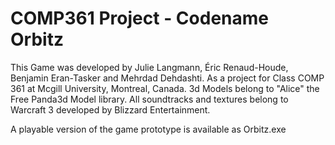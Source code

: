 COMP361 Project - Codename Orbitz
====================================================
This Game was developed by Julie Langmann, Éric Renaud-Houde, Benjamin Eran-Tasker and Mehrdad Dehdashti.
As a project for Class COMP 361 at Mcgill University, Montreal, Canada.
3d Models belong to "Alice" the Free Panda3d Model library.
All soundtracks and textures belong to Warcraft 3 developed by Blizzard Entertainment.

A playable version of the game prototype is available as Orbitz.exe


